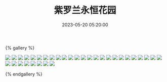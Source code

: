 ﻿---
title: 紫罗兰永恒花园
date: 2023-05-20 05:20:00
comments: false
---

{% gallery %}

![](https://fastly.jsdelivr.net/gh/1405720461/images@master/Violet_Evergarden/1.avif)
![](https://fastly.jsdelivr.net/gh/1405720461/images@master/Violet_Evergarden/2.avif)
![](https://fastly.jsdelivr.net/gh/1405720461/images@master/Violet_Evergarden/3.avif)
![](https://fastly.jsdelivr.net/gh/1405720461/images@master/Violet_Evergarden/4.avif)
![](https://fastly.jsdelivr.net/gh/1405720461/images@master/Violet_Evergarden/5.avif)
![](https://fastly.jsdelivr.net/gh/1405720461/images@master/Violet_Evergarden/6.avif)
![](https://fastly.jsdelivr.net/gh/1405720461/images@master/Violet_Evergarden/7.avif)
![](https://fastly.jsdelivr.net/gh/1405720461/images@master/Violet_Evergarden/8.avif)
![](https://fastly.jsdelivr.net/gh/1405720461/images@master/Violet_Evergarden/9.avif)
![](https://fastly.jsdelivr.net/gh/1405720461/images@master/Violet_Evergarden/10.avif)
![](https://fastly.jsdelivr.net/gh/1405720461/images@master/Violet_Evergarden/11.avif)
![](https://fastly.jsdelivr.net/gh/1405720461/images@master/Violet_Evergarden/12.avif)
![](https://fastly.jsdelivr.net/gh/1405720461/images@master/Violet_Evergarden/13.avif)
![](https://fastly.jsdelivr.net/gh/1405720461/images@master/Violet_Evergarden/14.avif)
![](https://fastly.jsdelivr.net/gh/1405720461/images@master/Violet_Evergarden/15.avif)
![](https://fastly.jsdelivr.net/gh/1405720461/images@master/Violet_Evergarden/16.avif)
![](https://fastly.jsdelivr.net/gh/1405720461/images@master/Violet_Evergarden/17.avif)
![](https://fastly.jsdelivr.net/gh/1405720461/images@master/Violet_Evergarden/18.avif)
![](https://fastly.jsdelivr.net/gh/1405720461/images@master/Violet_Evergarden/19.avif)
![](https://fastly.jsdelivr.net/gh/1405720461/images@master/Violet_Evergarden/20.avif)
![](https://fastly.jsdelivr.net/gh/1405720461/images@master/Violet_Evergarden/21.avif)
![](https://fastly.jsdelivr.net/gh/1405720461/images@master/Violet_Evergarden/22.avif)
![](https://fastly.jsdelivr.net/gh/1405720461/images@master/Violet_Evergarden/23.avif)
![](https://fastly.jsdelivr.net/gh/1405720461/images@master/Violet_Evergarden/24.avif)
![](https://fastly.jsdelivr.net/gh/1405720461/images@master/Violet_Evergarden/25.avif)
![](https://fastly.jsdelivr.net/gh/1405720461/images@master/Violet_Evergarden/26.avif)
![](https://fastly.jsdelivr.net/gh/1405720461/images@master/Violet_Evergarden/27.avif)
![](https://fastly.jsdelivr.net/gh/1405720461/images@master/Violet_Evergarden/28.avif)
![](https://fastly.jsdelivr.net/gh/1405720461/images@master/Violet_Evergarden/29.avif)
![](https://fastly.jsdelivr.net/gh/1405720461/images@master/Violet_Evergarden/30.avif)
![](https://fastly.jsdelivr.net/gh/1405720461/images@master/Violet_Evergarden/31.avif)
![](https://fastly.jsdelivr.net/gh/1405720461/images@master/Violet_Evergarden/32.avif)
![](https://fastly.jsdelivr.net/gh/1405720461/images@master/Violet_Evergarden/33.avif)

{% endgallery %}

